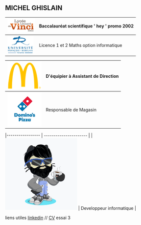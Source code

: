 ## MICHEL GHISLAIN 


|![Image](lycée.png) | Baccalauréat scientifique     ' hey ' promo 2002  |
|------------------  | ------------------------------------------------- |
|![Image](univ.png) | Licence 1 et 2 Maths option informatique |


|![Image](mc.png) | D'équipier à Assistant de Direction |
|---------------- | ----------------------------------- |
|![Image](dom.png) | Responsable de Magasin |

|----------------- | ---------------------- |
|![Image](cat.png) | Developpeur informatique |


 




liens utiles [linkedin](https://www.linkedin.com/in/ghislain-michel-31b024153/) // [CV](CV_Ghislain_Michel_M2i.docx) essai 3



 
 
